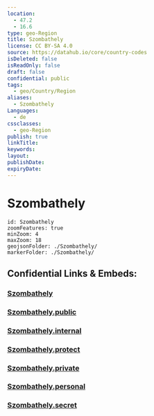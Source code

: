 ```yaml
---
location:
  - 47.2
  - 16.6
type: geo-Region
title: Szombathely
license: CC BY-SA 4.0
source: https://datahub.io/core/country-codes
isDeleted: false
isReadOnly: false
draft: false
confidential: public
tags:
  - geo/Country/Region
aliases:
  - Szombathely
Languages:
  - de
cssclasses:
  - geo-Region
publish: true
linkTitle:
keywords:
layout:
publishDate:
expiryDate:
---
```


# Szombathely

```leaflet
id: Szombathely
zoomFeatures: true 
minZoom: 4 
maxZoom: 18
geojsonFolder: ./Szombathely/
markerFolder: ./Szombathely/
```


## Confidential Links & Embeds: 

### [Szombathely](/_Standards/Earth/Continent/Europe/Europe~East/Hungary/Counties~Hungary/Vas/counties~Vas/Szombathely.md) 

### [Szombathely.public](/_public/Earth/Continent/Europe/Europe~East/Hungary/Counties~Hungary/Vas/counties~Vas/Szombathely.public.md) 

### [Szombathely.internal](/_internal/Earth/Continent/Europe/Europe~East/Hungary/Counties~Hungary/Vas/counties~Vas/Szombathely.internal.md) 

### [Szombathely.protect](/_protect/Earth/Continent/Europe/Europe~East/Hungary/Counties~Hungary/Vas/counties~Vas/Szombathely.protect.md) 

### [Szombathely.private](/_private/Earth/Continent/Europe/Europe~East/Hungary/Counties~Hungary/Vas/counties~Vas/Szombathely.private.md) 

### [Szombathely.personal](/_personal/Earth/Continent/Europe/Europe~East/Hungary/Counties~Hungary/Vas/counties~Vas/Szombathely.personal.md) 

### [Szombathely.secret](/_secret/Earth/Continent/Europe/Europe~East/Hungary/Counties~Hungary/Vas/counties~Vas/Szombathely.secret.md)

